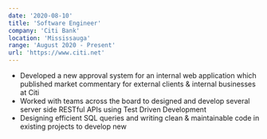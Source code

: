 ```yaml
---
date: '2020-08-10'
title: 'Software Engineer'
company: 'Citi Bank'
location: 'Mississauga'
range: 'August 2020 - Present'
url: 'https://www.citi.net'
---
```


- Developed a new approval system for an internal web application which published market commentary for external clients & internal businesses at Citi
- Worked with teams across the board to designed and develop several server side RESTful APIs using Test Driven Development
- Designing efficient SQL queries and writing clean & maintainable code in existing projects to develop new
